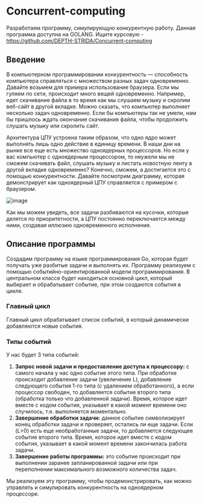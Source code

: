 # Concurrent-computing

Разработаем программу, симулирующую конкурентную работу. Данная программа доступна на GOLANG. Ищите курсовую - https://github.com/DEPTH-STRIDA/Concurrent-computing

## Введение

В компьютерном программировании конкурентность — способность компьютера справляться с множеством разных задач одновременно. Давайте возьмем для примера использование браузера. Если мы гуляем по сети, происходит много вещей одновременно. Например, идет скачивание файла в то время как мы слушаем музыку и скролим веб-сайт в другой вкладке. Можно сказать, что компьютер выполняет несколько задач одновременно. Если бы компьютеры так не умели, нам бы пришлось ждать окончание скачивания файла, чтобы продолжить слушать музыку или скролить сайт.

Архитектура ЦПУ устроена таким образом, что одно ядро может выполнять лишь одно действие в единицу времени. В наши дни на рынке все еще есть множество одноядерных процессоров. Но если у вас компьютер с одноядерным процессором, то неужели мы не сможем скачивать файл, слушать музыку и листать новостную ленту в другой вкладке одновременно? Конечно, сможем, а достигается это с помощью конкурентности. Давайте посмотрим диаграмму, которая демонстрирует как одноядерный ЦПУ справляется с примером с браузером.

![image](https://github.com/DEPTH-STRIDA/Concurrent-computing/assets/92984389/08efeef9-7008-4ee6-8d79-048b788bdfc6)

Как мы можем увидеть, все задачи разбиваются на кусочки, которые делятся по приоритетности, а ЦПУ постоянно переключается между ними, создавая иллюзию одновременного исполнения.

## Описание программы

Создадим программу на языке программирования Go, которая будет получать уже разбитые задачи и выполнять их. Программу реализуем с помощью событийно-ориентированной модели программирования. В центральном классе будет находиться основной цикл, который выбирает и обрабатывает событие, при этом создаются события в цикле.

### Главный цикл

Главный цикл обрабатывает список событий, в который динамически добавляются новые события.

### Типы событий

У нас будет 3 типа событий:
1. **Запрос новой задачи и предоставление доступа к процессору:** с самого начала у нас одно событие этого типа. При обработке происходит добавление задачи (увеличение L), добавление следующего события 1-го типа (с удалением обработанного), а если процессор свободен, то добавляется событие второго типа (обработка только что добавленной задачи). Время, которое идет вместе с кодом события, указывает в какой момент времени оно случилось, т.е. выполняется моментально.
2. **Завершение обработки задачи:** данное событие символизирует конец обработки задачи и проверяет, остались ли еще задачи. Если (L>0) есть еще необработанные задачи, то добавляется следующее событие второго типа. Время, которое идет вместе с кодом события, указывает в какой момент времени закончилась работа задачи.
3. **Завершение работы программы:** это событие происходит при выполнении заранее запланированной задачи или при переполнении максимального возможного количества задач.

Мы реализуем эту программу, чтобы продемонстрировать, как можно управлять и симулировать конкурентность на одноядерном процессоре.
